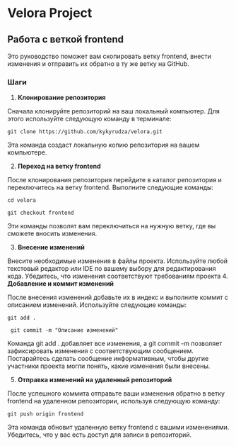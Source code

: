 ﻿# Velora Project

## Работа с веткой frontend

Это руководство поможет вам скопировать ветку frontend, внести изменения и отправить их обратно в ту же ветку на GitHub.

### Шаги

1. **Клонирование репозитория**

Сначала клонируйте репозиторий на ваш локальный компьютер. Для этого используйте следующую команду в терминале:

` git clone https://github.com/kykyrudza/velora.git  `

Эта команда создаст локальную копию репозитория на вашем компьютере.

2. **Переход на ветку frontend**

После клонирования репозитория перейдите в каталог репозитория и переключитесь на ветку frontend. Выполните следующие команды:

` cd velora  `

`git checkout frontend`

Эти команды позволят вам переключиться на нужную ветку, где вы сможете вносить изменения.

3. **Внесение изменений**

Внесите необходимые изменения в файлы проекта. Используйте любой текстовый редактор или IDE по вашему выбору для редактирования кода. Убедитесь, что изменения соответствуют требованиям проекта
4. **Добавление и коммит изменений**

После внесения изменений добавьте их в индекс и выполните коммит с описанием изменений. Используйте следующие команды:

` git add .  `

`  git commit -m "Описание изменений"  `

Команда git add . добавляет все изменения, а git commit -m позволяет зафиксировать изменения с соответствующим сообщением. Постарайтесь сделать сообщение информативным, чтобы другие участники проекта могли понять, какие изменения были внесены.

5. **Отправка изменений на удаленный репозиторий**

После успешного коммита отправьте ваши изменения обратно в ветку frontend на удаленном репозитории, используя следующую команду:

` git push origin frontend  `


Эта команда обновит удаленную ветку frontend с вашими изменениями. Убедитесь, что у вас есть доступ для записи в репозиторий.
